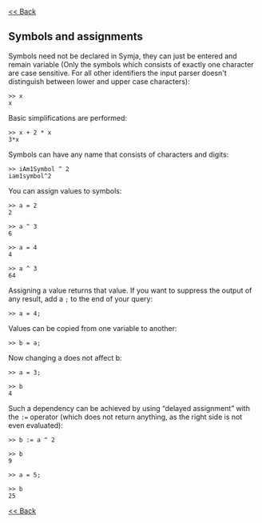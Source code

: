 [<< Back](javascript:loadDoc('/index'))

## Symbols and assignments

Symbols need not be declared in Symja, they can just be entered and remain variable
(Only the symbols which consists of exactly one character are case sensitive. 
For all other identifiers the input parser doesn't distinguish between lower and upper case characters):

```
>> x
x
```

Basic simplifications are performed:

```
>> x + 2 * x
3*x
```

Symbols can have any name that consists of characters and digits:

```
>> iAm1Symbol ^ 2
iam1symbol^2
```

You can assign values to symbols:

```
>> a = 2
2

>> a ^ 3
6

>> a = 4
4

>> a ^ 3
64
```

Assigning a value returns that value. If you want to suppress the output of any result, add a `;` to the end of your query:

```
>> a = 4;
```

Values can be copied from one variable to another:

```
>> b = a;
```

Now changing a does not affect b:

```
>> a = 3;

>> b
4
```

Such a dependency can be achieved by using “delayed assignment” with the `:=` operator 
(which does not return anything, as the right side is not even evaluated):

```
>> b := a ^ 2

>> b
9

>> a = 5;

>> b
25
```

[<< Back](javascript:loadDoc('/index'))